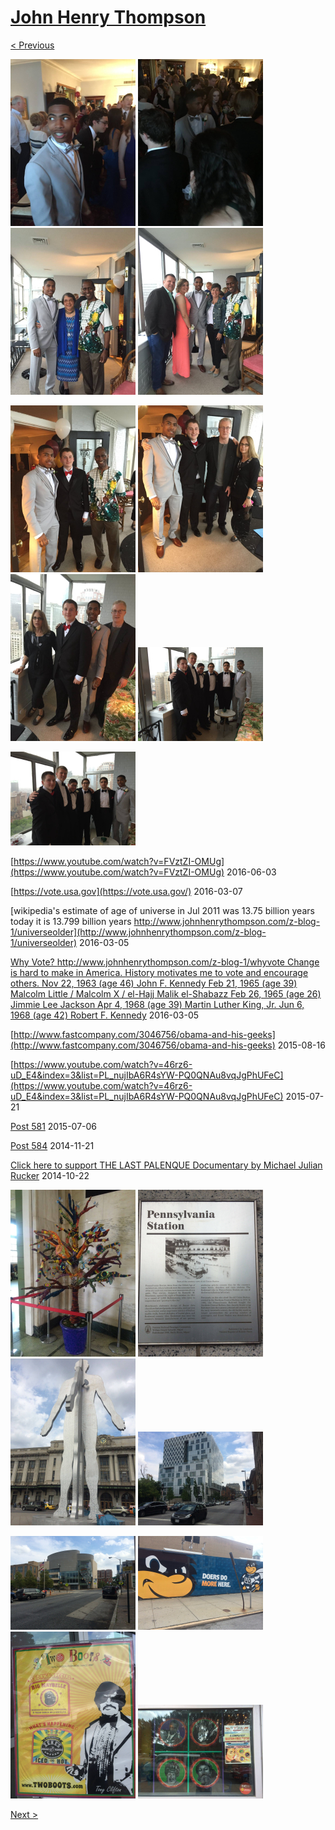 # [John Henry Thompson](../README.md)

[< Previous](2016-06-10-1.md)

[![](../media/2016-06-10/AJ-Prom-25-thumb.jpg)](../posts/2016-06-10-27.md) [![](../media/2016-06-10/AJ-Prom-26-thumb.jpg)](../posts/2016-06-10-28.md) [![](../media/2016-06-10/AJ-Prom-27-thumb.jpg)](../posts/2016-06-10-29.md) [![](../media/2016-06-10/AJ-Prom-28-thumb.jpg)](../posts/2016-06-10-30.md)

[![](../media/2016-06-10/AJ-Prom-29-thumb.jpg)](../posts/2016-06-10-31.md) [![](../media/2016-06-10/AJ-Prom-30-thumb.jpg)](../posts/2016-06-10-32.md) [![](../media/2016-06-10/AJ-Prom-31-thumb.jpg)](../posts/2016-06-10-33.md) [![](../media/2016-06-10/AJ-Prom-32-thumb.jpg)](../posts/2016-06-10-34.md)

[![](../media/2016-06-10/AJ-Prom-33-thumb.jpg)](../posts/2016-06-10-35.md)

[https://www.youtube.com/watch?v=FVztZI-OMUg](https://www.youtube.com/watch?v=FVztZI-OMUg)
2016-06-03



[https://vote.usa.gov](https://vote.usa.gov/)
2016-03-07



[wikipedia's estimate of age of universe in Jul 2011 was 13.75 billion years today it is 13.799 billion years http://www.johnhenrythompson.com/z-blog-1/universeolder](http://www.johnhenrythompson.com/z-blog-1/universeolder)
2016-03-05



[Why Vote? http://www.johnhenrythompson.com/z-blog-1/whyvote Change is hard to make in America.  History motivates me to vote and encourage others.  Nov 22, 1963 (age 46) John F. Kennedy Feb 21, 1965 (age 39) Malcolm Little / Malcolm X / el-Hajj Malik el-Shabazz Feb 26, 1965 (age 26) Jimmie Lee Jackson Apr 4, 1968 (age 39) Martin Luther King, Jr. Jun 6, 1968 (age 42) Robert F. Kennedy](http://www.johnhenrythompson.com/z-blog-1/whyvote)
2016-03-05



[http://www.fastcompany.com/3046756/obama-and-his-geeks](http://www.fastcompany.com/3046756/obama-and-his-geeks)
2015-08-16



[https://www.youtube.com/watch?v=46rz6-uD_E4&index=3&list=PL_nujIbA6R4sYW-PQ0QNAu8vqJgPhUFeC](https://www.youtube.com/watch?v=46rz6-uD_E4&index=3&list=PL_nujIbA6R4sYW-PQ0QNAu8vqJgPhUFeC)
2015-07-21



[Post 581](http://www.gofundme.com/AremuUSATF2015JO/share/gfm/fb_d_5_q)
2015-07-06



[Post 584](http://bit.ly/1zFzcbK)
2014-11-21



[Click here to support  THE LAST PALENQUE  Documentary  by Michael Julian Rucker](http://www.gofundme.com/THELASTPALENQUE)
2014-10-22

[![](../media/2014-08-01/Nile-move-in-thumb.jpg)](../posts/2014-08-01-1.md) [![](../media/2014-08-01/Nile-move-in-1-thumb.jpg)](../posts/2014-08-01-2.md) [![](../media/2014-08-01/Nile-move-in-2-thumb.jpg)](../posts/2014-08-01-3.md) [![](../media/2014-08-01/Nile-move-in-3-thumb.jpg)](../posts/2014-08-01-4.md)

[![](../media/2014-08-01/Nile-move-in-4-thumb.jpg)](../posts/2014-08-01-5.md) [![](../media/2014-08-01/Nile-move-in-5-thumb.jpg)](../posts/2014-08-01-6.md) [![](../media/2014-08-01/Nile-move-in-6-thumb.jpg)](../posts/2014-08-01-7.md) [![](../media/2014-08-01/Nile-move-in-7-thumb.jpg)](../posts/2014-08-01-8.md)

[Next >](2013-09-02-1.md)